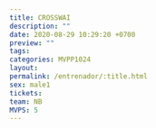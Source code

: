 ```yaml
---
title: CROSSWAI
description: ""
date: 2020-08-29 10:29:20 +0700
preview: ""
tags: 
categories: MVPP1024
layout: 
permalink: /entrenador/:title.html
sex: male1
tickets: 
team: NB
MVPS: 5
---
```

